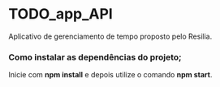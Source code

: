 <h1>TODO_app_API</h1>

Aplicativo de gerenciamento de tempo proposto pelo Resilia.

<h3> Como instalar as dependências do projeto; </h3>

Inicie com <strong>npm install</strong> e depois utilize o comando <strong>npm start</strong>.
